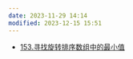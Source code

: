 ```yaml
---
date: 2023-11-29 14:14
modified: 2023-12-15 15:51
---
```


- [153.寻找旋转排序数组中的最小值](https://leetcode.cn/problems/find-minimum-in-rotated-sorted-array/)
